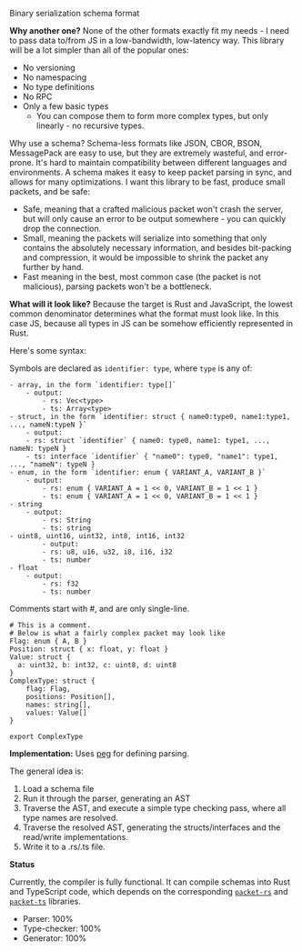 Binary serialization schema format

**Why another one?**
None of the other formats exactly fit my needs - I need to pass data to/from JS in a low-bandwidth, low-latency way. This library will be a lot simpler than all of the popular ones:
 * No versioning
 * No namespacing
 * No type definitions
 * No RPC 
 * Only a few basic types
   * You can compose them to form more complex types, but only linearly - no recursive types.

Why use a schema? Schema-less formats like JSON, CBOR, BSON, MessagePack are easy to use, but they are extremely wasteful, and error-prone. It's hard to maintain compatibility between different languages and environments. A schema makes it easy to keep packet parsing in sync, and allows for many optimizations.
I want this library to be fast, produce small packets, and be safe:

* Safe, meaning that a crafted malicious packet won't crash the server, but will only cause an error to be output somewhere - you can quickly drop the connection.
* Small, meaning the packets will serialize into something that only contains the absolutely necessary information, and besides bit-packing and compression, it would be impossible to shrink the packet any further by hand.
* Fast meaning in the best, most common case (the packet is not malicious), parsing packets won't be a bottleneck.

**What will it look like?**
Because the target is Rust and JavaScript, the lowest common denominator determines what the format must look like. In this case JS, because all types in JS can be somehow efficiently represented in Rust. 

Here's some syntax:

Symbols are declared as `identifier: type`, where `type` is any of:
```
- array, in the form `identifier: type[]`
    - output:
        - rs: Vec<type>
        - ts: Array<type>
- struct, in the form `identifier: struct { name0:type0, name1:type1, ..., nameN:typeN }`
    - output:
    - rs: struct `identifier` { name0: type0, name1: type1, ..., nameN: typeN }
    - ts: interface `identifier` { "name0": type0, "name1": type1, ..., "nameN": typeN }
- enum, in the form `identifier: enum { VARIANT_A, VARIANT_B }`
    - output:
        - rs: enum { VARIANT_A = 1 << 0, VARIANT_B = 1 << 1 }
        - ts: enum { VARIANT_A = 1 << 0, VARIANT_B = 1 << 1 }
- string
    - output:
        - rs: String
        - ts: string
- uint8, uint16, uint32, int8, int16, int32
        - output:
        - rs: u8, u16, u32, i8, i16, i32
        - ts: number
- float
    - output:
        - rs: f32
        - ts: number
```

Comments start with #, and are only single-line.

```
# This is a comment.
# Below is what a fairly complex packet may look like
Flag: enum { A, B }
Position: struct { x: float, y: float }
Value: struct { 
  a: uint32, b: int32, c: uint8, d: uint8
}
ComplexType: struct {
    flag: Flag,
    positions: Position[],
    names: string[],
    values: Value[]
}

export ComplexType
```

**Implementation:**
Uses [peg](https://github.com/kevinmehall/rust-peg) for defining parsing.

The general idea is:
1. Load a schema file
2. Run it through the parser, generating an AST
3. Traverse the AST, and execute a simple type checking pass, where all type names are resolved.
4. Traverse the resolved AST, generating the structs/interfaces and the read/write implementations.
5. Write it to a .rs/.ts file.

**Status**

Currently, the compiler is fully functional. It can compile schemas into Rust and TypeScript code, which depends on the corresponding [`packet-rs`](https://github.com/EverCrawl/packet-rs) and [`packet-ts`](https://github.com/EverCrawl/packet-ts) libraries.

* Parser: 100%
* Type-checker: 100%
* Generator: 100%